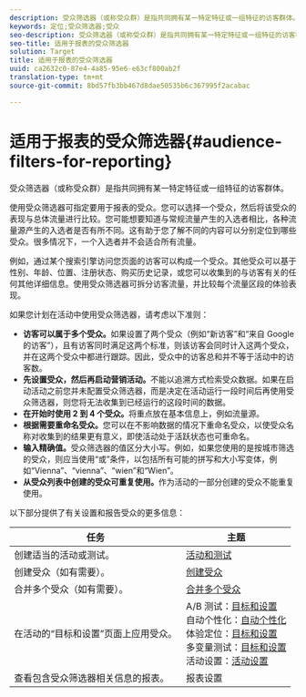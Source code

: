 ```yaml
---
description: 受众筛选器（或称受众群）是指共同拥有某一特定特征或一组特征的访客群体。
keywords: 定位;受众筛选器;受众
seo-description: 受众筛选器（或称受众群）是指共同拥有某一特定特征或一组特征的访客群体。
seo-title: 适用于报表的受众筛选器
solution: Target
title: 适用于报表的受众筛选器
uuid: ca2632c0-87e4-4a85-95e6-e63cf800ab2f
translation-type: tm+mt
source-git-commit: 8bd57fb3bb467d8dae50535b6c367995f2acabac

---
```



# 适用于报表的受众筛选器{#audience-filters-for-reporting}

受众筛选器（或称受众群）是指共同拥有某一特定特征或一组特征的访客群体。

使用受众筛选器可指定要用于报表的受众。您可以选择一个受众，然后将该受众的表现与总体流量进行比较。您可能想要知道与常规流量产生的入选者相比，各种流量源产生的入选者是否有所不同。这有助于您了解不同的内容可以分别定位到哪些受众。很多情况下，一个入选者并不会适合所有流量。

例如，通过某个搜索引擎访问您页面的访客可以构成一个受众。其他受众可以基于性别、年龄、位置、注册状态、购买历史记录，或您可以收集到的与访客有关的任何其他详细信息。使用受众筛选器可拆分访客流量，并比较每个流量区段的体验表现。

如果您计划在活动中使用受众筛选器，请考虑以下准则：

* **访客可以属于多个受众。**&#x200B;如果设置了两个受众（例如“新访客”和“来自 Google 的访客”），且有访客同时满足这两个标准，则该访客会同时计入这两个受众，并在这两个受众中都进行跟踪。因此，受众中的访客总和并不等于活动中的访客数。
* **先设置受众，然后再启动营销活动。**&#x200B;不能以追溯方式检索受众数据。如果在启动活动之前您并未配置受众筛选器，而是决定在活动运行一段时间后再使用受众筛选器，则您将无法收集到已经运行的这段时间的数据。
* **在开始时使用 2 到 4 个受众。**&#x200B;将重点放在基本信息上，例如流量源。
* **根据需要重命名受众。**&#x200B;您可以在不影响数据的情况下重命名受众，以使受众名称对收集到的结果更有意义，即使活动处于活跃状态也可重命名。
* **输入精确值。**&#x200B;受众筛选器的值区分大小写。例如，如果您使用的是按城市筛选的受众，则应当使用“或”条件，以包括所有可能的拼写和大小写变体，例如“Vienna”、“vienna”、“wien”和“Wien”。
* **从受众列表中创建的受众可重复使用。**&#x200B;作为活动的一部分创建的受众不能重复使用。

以下部分提供了有关设置和报告受众的更多信息：

| 任务 | 主题 |
|--- |--- |
| 创建适当的活动或测试。 | [活动和测试](/help/c-intro/target-key-concepts.md) |
| 创建受众（如有需要）。 | [创建受众](/help/c-target/c-audiences/create-audience.md) |
| 合并多个受众（如有需要）。 | [合并多个受众](/help/c-target/combining-multiple-audiences.md) |
| 在活动的“目标和设置”页面上应用受众。 | A/B 测试：[目标和设置](/help/c-activities/t-test-ab/t-test-create-ab/ab-goals-and-settings.md)<br>自动个性化：[自动个性化](/help/c-activities/t-automated-personalization/automated-personalization.md)<br>体验定位：[目标和设置](/help/c-activities/t-experience-target/t-xt-create/xt-goals-and-settings.md)<br>多变量测试：[目标和设置](/help/c-activities/c-multivariate-testing/t-create-multivariate-test/goals-and-settings.md) <br>活动设置：[活动设置](/help/c-activities/activity-settings.md) |
| 查看包含受众筛选器相关信息的报表。 | 报表设置 |

